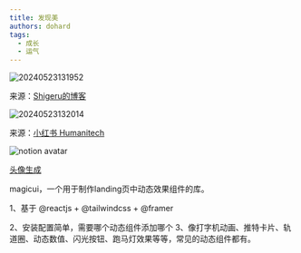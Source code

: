 ```yaml
---
title: 发现美
authors: dohard
tags:
  - 成长
  - 运气
---
```


![20240523131952](https://static.dohard.cn/20240523131952.png)

来源：[Shigeru的博客](https://bento.me/login)

![20240523132014](https://static.dohard.cn/20240523132014.png)

来源：[小红书 Humanitech](https://www.xiaohongshu.com/user/profile/6416c1c30000000012010f36)

![notion avatar](https://notion-avatar.vercel.app/api/img/eyJmYWNlIjoxNCwibm9zZSI6NiwibW91dGgiOjEyLCJleWVzIjo2LCJleWVicm93cyI6MTAsImdsYXNzZXMiOjAsImhhaXIiOjUsImFjY2Vzc29yaWVzIjowLCJkZXRhaWxzIjoyLCJiZWFyZCI6MCwiZmxpcCI6MCwiY29sb3IiOiIjZmFkYjE0Iiwic2hhcGUiOiJub25lIn0=)

[头像生成](https://notion-avatar.vercel.app/zh)

<!-- <https://www.avatartion.com/> -->

magicui，一个用于制作landing页中动态效果组件的库。

1、基于
@reactjs
 +
@tailwindcss
 +
@framer

2、安装配置简单，需要哪个动态组件添加哪个
3、像打字机动画、推特卡片、轨道圈、动态数值、闪光按钮、跑马灯效果等等，常见的动态组件都有。

<!-- <https://magicui.design> -->
